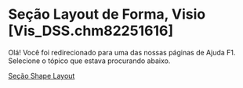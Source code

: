 
# Seção Layout de Forma, Visio [Vis_DSS.chm82251616]

Olá! Você foi redirecionado para uma das nossas páginas de Ajuda F1. Selecione o tópico que estava procurando abaixo.

[Seção Shape Layout](http://msdn.microsoft.com/library/9410f78f-a3da-d48a-b6bf-8b53d50b03bc%28Office.15%29.aspx)
